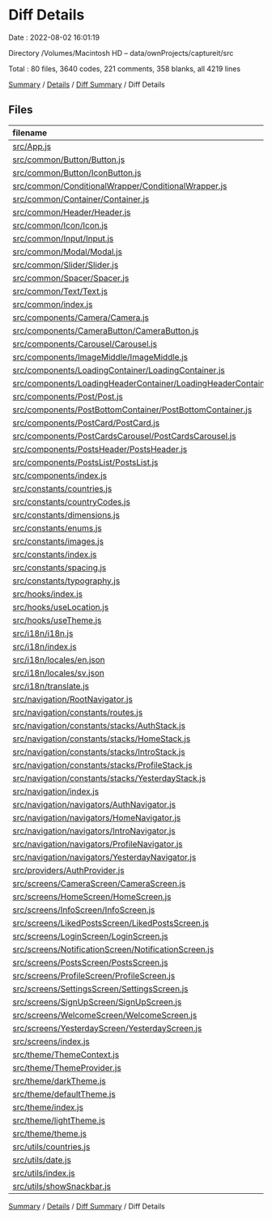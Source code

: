 # Diff Details

Date : 2022-08-02 16:01:19

Directory /Volumes/Macintosh HD – data/ownProjects/captureit/src

Total : 80 files,  3640 codes, 221 comments, 358 blanks, all 4219 lines

[Summary](results.md) / [Details](details.md) / [Diff Summary](diff.md) / Diff Details

## Files
| filename | language | code | comment | blank | total |
| :--- | :--- | ---: | ---: | ---: | ---: |
| [src/App.js](/src/App.js) | JavaScript | 30 | 0 | 4 | 34 |
| [src/common/Button/Button.js](/src/common/Button/Button.js) | JavaScript | 128 | 0 | 8 | 136 |
| [src/common/Button/IconButton.js](/src/common/Button/IconButton.js) | JavaScript | 125 | 0 | 6 | 131 |
| [src/common/ConditionalWrapper/ConditionalWrapper.js](/src/common/ConditionalWrapper/ConditionalWrapper.js) | JavaScript | 3 | 0 | 2 | 5 |
| [src/common/Container/Container.js](/src/common/Container/Container.js) | JavaScript | 22 | 0 | 5 | 27 |
| [src/common/Header/Header.js](/src/common/Header/Header.js) | JavaScript | 137 | 0 | 8 | 145 |
| [src/common/Icon/Icon.js](/src/common/Icon/Icon.js) | JavaScript | 50 | 0 | 7 | 57 |
| [src/common/Input/Input.js](/src/common/Input/Input.js) | JavaScript | 66 | 0 | 9 | 75 |
| [src/common/Modal/Modal.js](/src/common/Modal/Modal.js) | JavaScript | 41 | 0 | 3 | 44 |
| [src/common/Slider/Slider.js](/src/common/Slider/Slider.js) | JavaScript | 34 | 0 | 2 | 36 |
| [src/common/Spacer/Spacer.js](/src/common/Spacer/Spacer.js) | JavaScript | 26 | 0 | 5 | 31 |
| [src/common/Text/Text.js](/src/common/Text/Text.js) | JavaScript | 103 | 0 | 12 | 115 |
| [src/common/index.js](/src/common/index.js) | JavaScript | 24 | 0 | 1 | 25 |
| [src/components/Camera/Camera.js](/src/components/Camera/Camera.js) | JavaScript | 62 | 0 | 8 | 70 |
| [src/components/CameraButton/CameraButton.js](/src/components/CameraButton/CameraButton.js) | JavaScript | 43 | 0 | 3 | 46 |
| [src/components/Carousel/Carousel.js](/src/components/Carousel/Carousel.js) | JavaScript | 32 | 0 | 2 | 34 |
| [src/components/ImageMiddle/ImageMiddle.js](/src/components/ImageMiddle/ImageMiddle.js) | JavaScript | 25 | 0 | 3 | 28 |
| [src/components/LoadingContainer/LoadingContainer.js](/src/components/LoadingContainer/LoadingContainer.js) | JavaScript | 20 | 0 | 4 | 24 |
| [src/components/LoadingHeaderContainer/LoadingHeaderContainer.js](/src/components/LoadingHeaderContainer/LoadingHeaderContainer.js) | JavaScript | 29 | 0 | 4 | 33 |
| [src/components/Post/Post.js](/src/components/Post/Post.js) | JavaScript | 134 | 0 | 11 | 145 |
| [src/components/PostBottomContainer/PostBottomContainer.js](/src/components/PostBottomContainer/PostBottomContainer.js) | JavaScript | 130 | 0 | 6 | 136 |
| [src/components/PostCard/PostCard.js](/src/components/PostCard/PostCard.js) | JavaScript | 80 | 10 | 7 | 97 |
| [src/components/PostCardsCarousel/PostCardsCarousel.js](/src/components/PostCardsCarousel/PostCardsCarousel.js) | JavaScript | 18 | 0 | 3 | 21 |
| [src/components/PostsHeader/PostsHeader.js](/src/components/PostsHeader/PostsHeader.js) | JavaScript | 31 | 0 | 3 | 34 |
| [src/components/PostsList/PostsList.js](/src/components/PostsList/PostsList.js) | JavaScript | 57 | 0 | 8 | 65 |
| [src/components/index.js](/src/components/index.js) | JavaScript | 26 | 0 | 1 | 27 |
| [src/constants/countries.js](/src/constants/countries.js) | JavaScript | 4 | 0 | 1 | 5 |
| [src/constants/countryCodes.js](/src/constants/countryCodes.js) | JavaScript | 4 | 0 | 2 | 6 |
| [src/constants/dimensions.js](/src/constants/dimensions.js) | JavaScript | 20 | 0 | 1 | 21 |
| [src/constants/enums.js](/src/constants/enums.js) | JavaScript | 7 | 0 | 1 | 8 |
| [src/constants/images.js](/src/constants/images.js) | JavaScript | 6 | 0 | 2 | 8 |
| [src/constants/index.js](/src/constants/index.js) | JavaScript | 28 | 0 | 1 | 29 |
| [src/constants/spacing.js](/src/constants/spacing.js) | JavaScript | 8 | 9 | 2 | 19 |
| [src/constants/typography.js](/src/constants/typography.js) | JavaScript | 62 | 0 | 2 | 64 |
| [src/hooks/index.js](/src/hooks/index.js) | JavaScript | 3 | 0 | 2 | 5 |
| [src/hooks/useLocation.js](/src/hooks/useLocation.js) | JavaScript | 18 | 0 | 2 | 20 |
| [src/hooks/useTheme.js](/src/hooks/useTheme.js) | JavaScript | 4 | 0 | 3 | 7 |
| [src/i18n/i18n.js](/src/i18n/i18n.js) | JavaScript | 13 | 5 | 8 | 26 |
| [src/i18n/index.js](/src/i18n/index.js) | JavaScript | 2 | 0 | 2 | 4 |
| [src/i18n/locales/en.json](/src/i18n/locales/en.json) | JSON | 49 | 0 | 1 | 50 |
| [src/i18n/locales/sv.json](/src/i18n/locales/sv.json) | JSON | 17 | 0 | 1 | 18 |
| [src/i18n/translate.js](/src/i18n/translate.js) | JavaScript | 4 | 5 | 1 | 10 |
| [src/navigation/RootNavigator.js](/src/navigation/RootNavigator.js) | JavaScript | 27 | 0 | 4 | 31 |
| [src/navigation/constants/routes.js](/src/navigation/constants/routes.js) | JavaScript | 17 | 0 | 1 | 18 |
| [src/navigation/constants/stacks/AuthStack.js](/src/navigation/constants/stacks/AuthStack.js) | JavaScript | 33 | 0 | 3 | 36 |
| [src/navigation/constants/stacks/HomeStack.js](/src/navigation/constants/stacks/HomeStack.js) | JavaScript | 46 | 0 | 3 | 49 |
| [src/navigation/constants/stacks/IntroStack.js](/src/navigation/constants/stacks/IntroStack.js) | JavaScript | 3 | 0 | 2 | 5 |
| [src/navigation/constants/stacks/ProfileStack.js](/src/navigation/constants/stacks/ProfileStack.js) | JavaScript | 42 | 0 | 2 | 44 |
| [src/navigation/constants/stacks/YesterdayStack.js](/src/navigation/constants/stacks/YesterdayStack.js) | JavaScript | 9 | 0 | 2 | 11 |
| [src/navigation/index.js](/src/navigation/index.js) | JavaScript | 3 | 0 | 2 | 5 |
| [src/navigation/navigators/AuthNavigator.js](/src/navigation/navigators/AuthNavigator.js) | JavaScript | 27 | 0 | 4 | 31 |
| [src/navigation/navigators/HomeNavigator.js](/src/navigation/navigators/HomeNavigator.js) | JavaScript | 109 | 1 | 10 | 120 |
| [src/navigation/navigators/IntroNavigator.js](/src/navigation/navigators/IntroNavigator.js) | JavaScript | 26 | 0 | 4 | 30 |
| [src/navigation/navigators/ProfileNavigator.js](/src/navigation/navigators/ProfileNavigator.js) | JavaScript | 26 | 0 | 4 | 30 |
| [src/navigation/navigators/YesterdayNavigator.js](/src/navigation/navigators/YesterdayNavigator.js) | JavaScript | 27 | 0 | 4 | 31 |
| [src/providers/AuthProvider.js](/src/providers/AuthProvider.js) | JavaScript | 94 | 2 | 15 | 111 |
| [src/screens/CameraScreen/CameraScreen.js](/src/screens/CameraScreen/CameraScreen.js) | JavaScript | 409 | 6 | 31 | 446 |
| [src/screens/HomeScreen/HomeScreen.js](/src/screens/HomeScreen/HomeScreen.js) | JavaScript | 63 | 0 | 6 | 69 |
| [src/screens/InfoScreen/InfoScreen.js](/src/screens/InfoScreen/InfoScreen.js) | JavaScript | 6 | 0 | 2 | 8 |
| [src/screens/LikedPostsScreen/LikedPostsScreen.js](/src/screens/LikedPostsScreen/LikedPostsScreen.js) | JavaScript | 54 | 69 | 8 | 131 |
| [src/screens/LoginScreen/LoginScreen.js](/src/screens/LoginScreen/LoginScreen.js) | JavaScript | 97 | 0 | 5 | 102 |
| [src/screens/NotificationScreen/NotificationScreen.js](/src/screens/NotificationScreen/NotificationScreen.js) | JavaScript | 6 | 0 | 3 | 9 |
| [src/screens/PostsScreen/PostsScreen.js](/src/screens/PostsScreen/PostsScreen.js) | JavaScript | 47 | 0 | 5 | 52 |
| [src/screens/ProfileScreen/ProfileScreen.js](/src/screens/ProfileScreen/ProfileScreen.js) | JavaScript | 181 | 47 | 13 | 241 |
| [src/screens/SettingsScreen/SettingsScreen.js](/src/screens/SettingsScreen/SettingsScreen.js) | JavaScript | 32 | 0 | 5 | 37 |
| [src/screens/SignUpScreen/SignUpScreen.js](/src/screens/SignUpScreen/SignUpScreen.js) | JavaScript | 102 | 0 | 5 | 107 |
| [src/screens/WelcomeScreen/WelcomeScreen.js](/src/screens/WelcomeScreen/WelcomeScreen.js) | JavaScript | 81 | 0 | 3 | 84 |
| [src/screens/YesterdayScreen/YesterdayScreen.js](/src/screens/YesterdayScreen/YesterdayScreen.js) | JavaScript | 139 | 0 | 10 | 149 |
| [src/screens/index.js](/src/screens/index.js) | JavaScript | 26 | 0 | 1 | 27 |
| [src/theme/ThemeContext.js](/src/theme/ThemeContext.js) | JavaScript | 3 | 0 | 3 | 6 |
| [src/theme/ThemeProvider.js](/src/theme/ThemeProvider.js) | JavaScript | 40 | 0 | 6 | 46 |
| [src/theme/darkTheme.js](/src/theme/darkTheme.js) | JavaScript | 26 | 6 | 6 | 38 |
| [src/theme/defaultTheme.js](/src/theme/defaultTheme.js) | JavaScript | 5 | 0 | 1 | 6 |
| [src/theme/index.js](/src/theme/index.js) | JavaScript | 6 | 0 | 1 | 7 |
| [src/theme/lightTheme.js](/src/theme/lightTheme.js) | JavaScript | 24 | 61 | 1 | 86 |
| [src/theme/theme.js](/src/theme/theme.js) | JavaScript | 10 | 0 | 2 | 12 |
| [src/utils/countries.js](/src/utils/countries.js) | JavaScript | 0 | 0 | 1 | 1 |
| [src/utils/date.js](/src/utils/date.js) | JavaScript | 46 | 0 | 9 | 55 |
| [src/utils/index.js](/src/utils/index.js) | JavaScript | 2 | 0 | 1 | 3 |
| [src/utils/showSnackbar.js](/src/utils/showSnackbar.js) | JavaScript | 21 | 0 | 3 | 24 |

[Summary](results.md) / [Details](details.md) / [Diff Summary](diff.md) / Diff Details